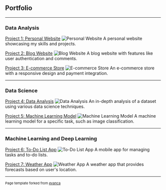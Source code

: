## Portfolio

---

### Data Analysis

[Project 1: Personal Website](/sample_page)
![Personal Website](images/personal_website_thumbnail.jpg?raw=true)
A personal website showcasing my skills and projects.

[Project 2: Blog Website](/pdf/sample_presentation.pdf)
![Blog Website](images/blog_website_thumbnail.jpg?raw=true)
A blog website with features like user authentication and comments.

[Project 3: E-commerce Store](http://example.com/)
![E-commerce Store](images/ecommerce_store_thumbnail.jpg?raw=true)
An e-commerce store with a responsive design and payment integration.

---

### Data Science

[Project 4: Data Analysis](http://example.com/)
![Data Analysis](images/data_analysis_thumbnail.jpg?raw=true)
An in-depth analysis of a dataset using various data science techniques.

[Project 5: Machine Learning Model](http://example.com/)
![Machine Learning Model](images/machine_learning_thumbnail.jpg?raw=true)
A machine learning model for a specific task, such as image classification.

---

### Machine Learning and Deep Learning

[Project 6: To-Do List App](http://example.com/)
![To-Do List App](images/todo_app_thumbnail.jpg?raw=true)
A mobile app for managing tasks and to-do lists.

[Project 7: Weather App](http://example.com/)
![Weather App](images/weather_app_thumbnail.jpg?raw=true)
A weather app that provides forecasts based on user's location.

---

<p style="font-size:11px">Page template forked from <a href="https://github.com/evanca/quick-portfolio">evanca</a></p>

